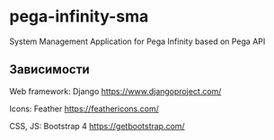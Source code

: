# pega-infinity-sma
System Management Application for Pega Infinity based on Pega API

## Зависимости
Web framework: Django https://www.djangoproject.com/

Icons: Feather https://feathericons.com/

CSS, JS: Bootstrap 4 https://getbootstrap.com/
